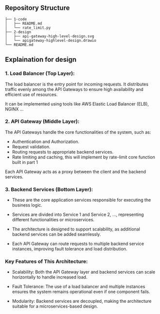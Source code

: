 ## Repository Structure

```
├── 1-code
│   ├── README.md
│   └── rate_limit.py
├── 2-design
│   ├── api-gateway-high-level-design.svg
│   └── apigateway-highlevel-design.drawio
└── README.md
```

## Explaination for design
### 1. Load Balancer (Top Layer):
The load balancer is the entry point for incoming requests. It distributes traffic evenly among the API Gateways to ensure high availability and efficient use of resources.

It can be implemented using tools like AWS Elastic Load Balancer (ELB), NGINX ...

### 2. API Gateway (Middle Layer):
The API Gateways handle the core functionalities of the system, such as:

- Authentication and Authorization.
- Request validation.
- Routing requests to appropriate backend services.
- Rate limiting and caching, this will implement by rate-limit core function built in part 1

Each API Gateway acts as a proxy between the client and the backend services.

### 3. Backend Services (Bottom Layer):
- These are the core application services responsible for executing the business logic.

- Services are divided into Service 1 and Service 2, ..., representing different functionalities or microservices.

- The architecture is designed to support scalability, as additional backend services can be added seamlessly.

- Each API Gateway can route requests to multiple backend service instances, improving fault tolerance and load distribution.

### Key Features of This Architecture:
- Scalability: Both the API Gateway layer and backend services can scale horizontally to handle increased load.

- Fault Tolerance: The use of a load balancer and multiple instances ensures the system remains operational even if one component fails.

- Modularity: Backend services are decoupled, making the architecture suitable for a microservices-based design.
